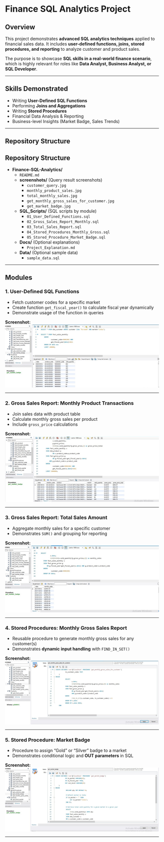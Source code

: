 # Finance SQL Analytics Project

## Overview
This project demonstrates **advanced SQL analytics techniques** applied to financial sales data. It includes **user-defined functions, joins, stored procedures, and reporting** to analyze customer and product sales.  

The purpose is to showcase **SQL skills in a real-world finance scenario**, which is highly relevant for roles like **Data Analyst, Business Analyst, or SQL Developer**.

---

## Skills Demonstrated
- Writing **User-Defined SQL Functions**
- Performing **Joins and Aggregations**
- Writing **Stored Procedures**
- Financial Data Analysis & Reporting
- Business-level Insights (Market Badge, Sales Trends)

---

## Repository Structure

## Repository Structure

- **Finance-SQL-Analytics/**
  - `README.md`
  - **screenshots/** (Query result screenshots)
    - `customer_query.jpg`
    - `monthly_product_sales.jpg`
    - `total_monthly_sales.jpg`
    - `get_monthly_gross_sales_for_customer.jpg`
    - `get_market_badge.jpg`
  - **SQL_Scripts/** (SQL scripts by module)
    - `01_User_Defined_Functions.sql`
    - `02_Gross_Sales_Report_Monthly.sql`
    - `03_Total_Sales_Report.sql`
    - `04_Stored_Procedures_Monthly_Gross.sql`
    - `05_Stored_Procedure_Market_Badge.sql`
  - **Docs/** (Optional explanations)
    - `Project_Explanation.md`
  - **Data/** (Optional sample data)
    - `sample_data.sql`



---

## Modules

### 1. User-Defined SQL Functions
- Fetch customer codes for a specific market
- Create function `get_fiscal_year()` to calculate fiscal year dynamically
- Demonstrate usage of the function in queries  

**Screenshot:**  
![Customer Query](screenshots/customer_query.jpg)

---

### 2. Gross Sales Report: Monthly Product Transactions
- Join sales data with product table
- Calculate monthly gross sales per product
- Include `gross_price` calculations  

**Screenshot:**  
![Monthly Product Sales](screenshots/monthly_product_sales.jpg
)

---

### 3. Gross Sales Report: Total Sales Amount
- Aggregate monthly sales for a specific customer
- Demonstrates `SUM()` and grouping for reporting  

**Screenshot:**  
![Total Sales Amount](screenshots/total_monthly_sales.jpg)

---

### 4. Stored Procedures: Monthly Gross Sales Report
- Reusable procedure to generate monthly gross sales for any customer(s)
- Demonstrates **dynamic input handling** with `FIND_IN_SET()`  

**Screenshot:**  
![Stored Procedure Demo](screenshots/get_monthly_gross_sales_for_customer.jpg
)

---

### 5. Stored Procedure: Market Badge
- Procedure to assign “Gold” or “Silver” badge to a market
- Demonstrates conditional logic and **OUT parameters** in SQL  

**Screenshot:**  
![Market Badge Demo](screenshots/get_market_badge.jpg)

---



